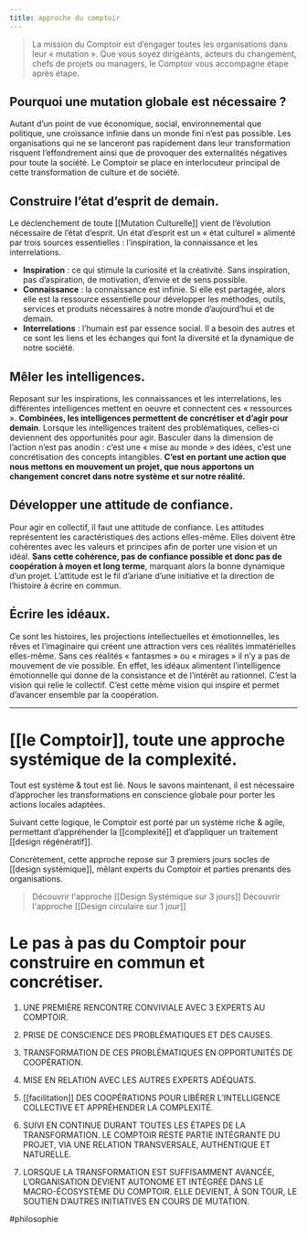 ```yaml
---
title: approche du comptoir
---
```

>La mission du Comptoir est d’engager toutes les organisations dans leur « mutation ». Que vous soyez dirigeants, acteurs du changement, chefs de projets ou managers, le Comptoir vous accompagne étape après étape. 


## Pourquoi une mutation globale est nécessaire ?

Autant d’un point de vue économique, social, environnemental que politique, une croissance infinie dans un monde fini n’est pas possible. Les organisations qui ne se lanceront pas rapidement dans leur transformation risquent l’effondrement ainsi que de provoquer des externalités négatives pour toute la société. Le Comptoir se place en interlocuteur principal de cette transformation de culture et de société.

## Construire l’état d’esprit de demain.

Le déclenchement de toute [[Mutation Culturelle]] vient de l’évolution nécessaire de l’état d’esprit. Un état d’esprit est un « état culturel » alimenté par trois sources essentielles : l’inspiration, la connaissance et les interrelations.

- **Inspiration** : ce qui stimule la curiosité et la créativité. Sans inspiration, pas d’aspiration, de motivation, d’envie et de sens possible.
- **Connaissance** : la connaissance est infinie. Si elle est partagée, alors elle est la ressource essentielle pour développer les méthodes, outils, services et produits nécessaires à notre monde d’aujourd’hui et de demain.
- **Interrelations** : l’humain est par essence social. Il a besoin des autres et ce sont les liens et les échanges qui font la diversité et la dynamique de notre société.

## Mêler les intelligences.

Reposant sur les inspirations, les connaissances et les interrelations, les différentes intelligences mettent en oeuvre et connectent ces « ressources ». **Combinées, les intelligences permettent de concrétiser et d’agir pour demain**. Lorsque les intelligences traitent des problématiques, celles-ci deviennent des opportunités pour agir. Basculer dans la dimension de l’action n’est pas anodin : c’est une « mise au monde » des idées, c’est une concrétisation des concepts intangibles. **C’est en portant une action que nous mettons en mouvement un projet, que nous apportons un changement concret dans notre système et sur notre réalité.**

## Développer une attitude de confiance.

Pour agir en collectif, il faut une attitude de confiance. Les attitudes représentent les caractéristiques des actions elles-même. Elles doivent être cohérentes avec les valeurs et principes afin de porter une vision et un idéal. **Sans cette cohérence, pas de confiance possible et donc pas de coopération à moyen et long terme**, marquant alors la bonne dynamique d’un projet. L’attitude est le fil d’ariane d’une initiative et la direction de l’histoire à écrire en commun.

## Écrire les idéaux.

Ce sont les histoires, les projections intellectuelles et émotionnelles, les rêves et l’imaginaire qui créent une attraction vers ces réalités immatérielles elles-même. Sans ces réalités « fantasmes » ou « mirages » il n’y a pas de mouvement de vie possible. En effet, les idéaux alimentent l’intelligence émotionnelle qui donne de la consistance et de l’intérêt au rationnel. C’est la vision qui relie le collectif. C’est cette même vision qui inspire et permet d’avancer ensemble par la coopération.

---

# [[le Comptoir]], toute une approche systémique de la complexité.
Tout est système & tout est lié. Nous le savons maintenant, il est nécessaire d’approcher les transformations en conscience globale pour porter les actions locales adaptées.

Suivant cette logique, le Comptoir est porté par un système riche & agile, permettant d’appréhender la [[complexité]] et d’appliquer un traitement [[design régénératif]].

Concrètement, cette approche repose sur 3 premiers jours socles de [[design systémique]], mêlant experts du Comptoir et parties prenants des organisations.

> Découvrir l'approche [[Design Systémique sur 3 jours]]
> Découvrir l'approche [[Design circulaire sur 1 jour]]

# Le pas à pas du Comptoir pour construire en commun et concrétiser.

1. UNE PREMIÈRE RENCONTRE CONVIVIALE AVEC 3 EXPERTS AU COMPTOIR.

2. PRISE DE CONSCIENCE DES PROBLÉMATIQUES ET DES CAUSES.

3. TRANSFORMATION DE CES PROBLÉMATIQUES EN OPPORTUNITÉS DE COOPÉRATION.

4. MISE EN RELATION AVEC LES AUTRES EXPERTS ADÉQUATS.

5. [[facilitation]] DES COOPÉRATIONS POUR LIBÉRER L’INTELLIGENCE COLLECTIVE ET APPRÉHENDER LA COMPLEXITÉ.

6. SUIVI EN CONTINUE DURANT TOUTES LES ÉTAPES DE LA TRANSFORMATION. LE COMPTOIR RESTE PARTIE INTÉGRANTE DU PROJET, VIA UNE RELATION TRANSVERSALE, AUTHENTIQUE ET NATURELLE.

7. LORSQUE LA TRANSFORMATION EST SUFFISAMMENT AVANCÉE, L’ORGANISATION DEVIENT AUTONOME ET INTÉGRÉE DANS LE MACRO-ÉCOSYSTÈME DU COMPTOIR. ELLE DEVIENT, À SON TOUR, LE SOUTIEN D’AUTRES INITIATIVES EN COURS DE MUTATION. 

#philosophie 